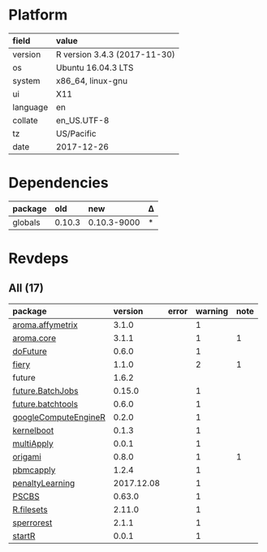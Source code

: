 # Platform

|field    |value                        |
|:--------|:----------------------------|
|version  |R version 3.4.3 (2017-11-30) |
|os       |Ubuntu 16.04.3 LTS           |
|system   |x86_64, linux-gnu            |
|ui       |X11                          |
|language |en                           |
|collate  |en_US.UTF-8                  |
|tz       |US/Pacific                   |
|date     |2017-12-26                   |

# Dependencies

|package |old    |new         |Δ  |
|:-------|:------|:-----------|:--|
|globals |0.10.3 |0.10.3-9000 |*  |

# Revdeps

## All (17)

|package                                                  |version    |error |warning |note |
|:--------------------------------------------------------|:----------|:-----|:-------|:----|
|[aroma.affymetrix](problems.md#aromaaffymetrix)          |3.1.0      |      |1       |     |
|[aroma.core](problems.md#aromacore)                      |3.1.1      |      |1       |1    |
|[doFuture](problems.md#dofuture)                         |0.6.0      |      |1       |     |
|[fiery](problems.md#fiery)                               |1.1.0      |      |2       |1    |
|future                                                   |1.6.2      |      |        |     |
|[future.BatchJobs](problems.md#futurebatchjobs)          |0.15.0     |      |1       |     |
|[future.batchtools](problems.md#futurebatchtools)        |0.6.0      |      |1       |     |
|[googleComputeEngineR](problems.md#googlecomputeenginer) |0.2.0      |      |1       |     |
|[kernelboot](problems.md#kernelboot)                     |0.1.3      |      |1       |     |
|[multiApply](problems.md#multiapply)                     |0.0.1      |      |1       |     |
|[origami](problems.md#origami)                           |0.8.0      |      |1       |1    |
|[pbmcapply](problems.md#pbmcapply)                       |1.2.4      |      |1       |     |
|[penaltyLearning](problems.md#penaltylearning)           |2017.12.08 |      |1       |     |
|[PSCBS](problems.md#pscbs)                               |0.63.0     |      |1       |     |
|[R.filesets](problems.md#rfilesets)                      |2.11.0     |      |1       |     |
|[sperrorest](problems.md#sperrorest)                     |2.1.1      |      |1       |     |
|[startR](problems.md#startr)                             |0.0.1      |      |1       |     |

